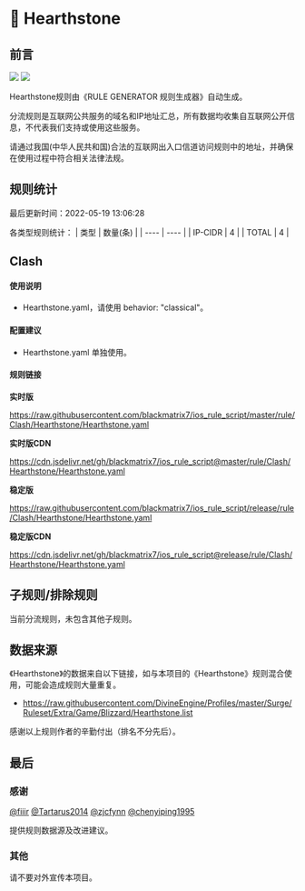 # 🧸 Hearthstone

## 前言

![](https://shields.io/badge/-移除重复规则-ff69b4) ![](https://shields.io/badge/-IP--CIDR(6)合并-blueviolet) 

Hearthstone规则由《RULE GENERATOR 规则生成器》自动生成。

分流规则是互联网公共服务的域名和IP地址汇总，所有数据均收集自互联网公开信息，不代表我们支持或使用这些服务。

请通过我国(中华人民共和国)合法的互联网出入口信道访问规则中的地址，并确保在使用过程中符合相关法律法规。

## 规则统计

最后更新时间：2022-05-19 13:06:28

各类型规则统计：
| 类型 | 数量(条)  | 
| ---- | ----  |
| IP-CIDR | 4  | 
| TOTAL | 4  | 


## Clash 

#### 使用说明
- Hearthstone.yaml，请使用 behavior: "classical"。

#### 配置建议
- Hearthstone.yaml 单独使用。

#### 规则链接
**实时版**

https://raw.githubusercontent.com/blackmatrix7/ios_rule_script/master/rule/Clash/Hearthstone/Hearthstone.yaml

**实时版CDN**

https://cdn.jsdelivr.net/gh/blackmatrix7/ios_rule_script@master/rule/Clash/Hearthstone/Hearthstone.yaml

**稳定版**

https://raw.githubusercontent.com/blackmatrix7/ios_rule_script/release/rule/Clash/Hearthstone/Hearthstone.yaml

**稳定版CDN**

https://cdn.jsdelivr.net/gh/blackmatrix7/ios_rule_script@release/rule/Clash/Hearthstone/Hearthstone.yaml

## 子规则/排除规则


当前分流规则，未包含其他子规则。

## 数据来源

《Hearthstone》的数据来自以下链接，如与本项目的《Hearthstone》规则混合使用，可能会造成规则大量重复。

- https://raw.githubusercontent.com/DivineEngine/Profiles/master/Surge/Ruleset/Extra/Game/Blizzard/Hearthstone.list


感谢以上规则作者的辛勤付出（排名不分先后）。

## 最后

### 感谢

[@fiiir](https://github.com/fiiir) [@Tartarus2014](https://github.com/Tartarus2014) [@zjcfynn](https://github.com/zjcfynn) [@chenyiping1995](https://github.com/chenyiping1995) 

提供规则数据源及改进建议。

### 其他

请不要对外宣传本项目。